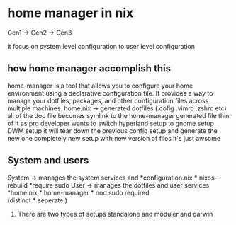 # home manager in nix 

Gen1 -> Gen2 -> Gen3

it focus on system level configuration to user level configuration  
## how home manager accomplish this 

home-manager is a tool that allows you to configure your home environment using a declarative configuration file. It provides a way to manage your dotfiles, packages, and other configuration files across multiple machines. 
home.nix -> generated dotfiles (.cofig .vimrc .zshrc etc) all of the doc file becomes symlink to the home-manager generated file   thin of it as  pro developer wants to switch hyperland setup to gnome setup DWM setup  it will tear down the previous config setup and generate the new one completely new setup with new version of files it's just awsome


## System and users 

System -> manages the system services and *configuration.nix * nixos-rebuild  *require sudo 
User -> manages the dotfiles and user services  *home.nix * home-manager  * nod sudo required  
                   (distinct * seperate )

1. There are two types of setups standalone and moduler and darwin 